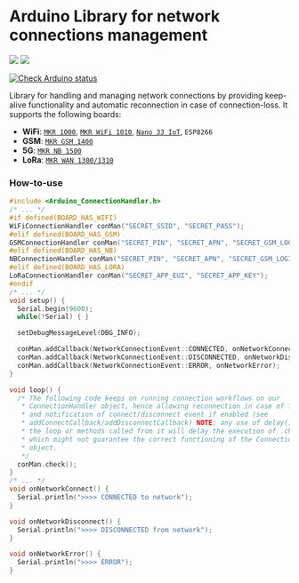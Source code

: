 Arduino Library for network connections management
==================================================
![](https://github.com/arduino-libraries/Arduino_ConnectionHandler/workflows/Compile%20Examples/badge.svg)
![](https://github.com/arduino-libraries/Arduino_ConnectionHandler/workflows/Spell%20Check/badge.svg)

[![Check Arduino status](https://github.com/arduino-libraries/Arduino_ConnectionHandler/actions/workflows/check-arduino.yml/badge.svg)](https://github.com/arduino-libraries/Arduino_ConnectionHandler/actions/workflows/check-arduino.yml)

Library for handling and managing network connections by providing keep-alive functionality and automatic reconnection in case of connection-loss. It supports the following boards:
* **WiFi**: [`MKR 1000`](https://store.arduino.cc/arduino-mkr1000-wifi), [`MKR WiFi 1010`](https://store.arduino.cc/arduino-mkr-wifi-1010), [`Nano 33 IoT`](https://store.arduino.cc/arduino-nano-33-iot), `ESP8266`
* **GSM**: [`MKR GSM 1400`](https://store.arduino.cc/arduino-mkr-gsm-1400-1415)
* **5G**: [`MKR NB 1500`](https://store.arduino.cc/arduino-mkr-nb-1500-1413)
* **LoRa**: [`MKR WAN 1300/1310`](https://store.arduino.cc/mkr-wan-1310)

### How-to-use

```C++
#include <Arduino_ConnectionHandler.h>
/* ... */
#if defined(BOARD_HAS_WIFI)
WiFiConnectionHandler conMan("SECRET_SSID", "SECRET_PASS");
#elif defined(BOARD_HAS_GSM)
GSMConnectionHandler conMan("SECRET_PIN", "SECRET_APN", "SECRET_GSM_LOGIN", "SECRET_GSM_PASS");
#elif defined(BOARD_HAS_NB)
NBConnectionHandler conMan("SECRET_PIN", "SECRET_APN", "SECRET_GSM_LOGIN", "SECRET_GSM_PASS");
#elif defined(BOARD_HAS_LORA)
LoRaConnectionHandler conMan("SECRET_APP_EUI", "SECRET_APP_KEY");
#endif
/* ... */
void setup() {
  Serial.begin(9600);
  while(!Serial) { }

  setDebugMessageLevel(DBG_INFO);

  conMan.addCallback(NetworkConnectionEvent::CONNECTED, onNetworkConnect);
  conMan.addCallback(NetworkConnectionEvent::DISCONNECTED, onNetworkDisconnect);
  conMan.addCallback(NetworkConnectionEvent::ERROR, onNetworkError);
}

void loop() {
  /* The following code keeps on running connection workflows on our
   * ConnectionHandler object, hence allowing reconnection in case of failure
   * and notification of connect/disconnect event if enabled (see
   * addConnectCallback/addDisconnectCallback) NOTE: any use of delay() within
   * the loop or methods called from it will delay the execution of .check(),
   * which might not guarantee the correct functioning of the ConnectionHandler
   * object.
   */
  conMan.check();
}
/* ... */
void onNetworkConnect() {
  Serial.println(">>>> CONNECTED to network");
}

void onNetworkDisconnect() {
  Serial.println(">>>> DISCONNECTED from network");
}

void onNetworkError() {
  Serial.println(">>>> ERROR");
}
```
